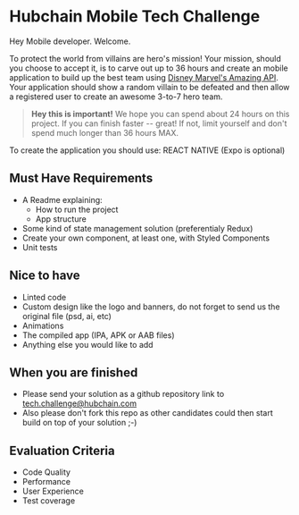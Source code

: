 # Hubchain Mobile Tech Challenge

Hey Mobile developer. Welcome.

To protect the world from villains are hero's mission! Your mission, should you choose to accept it, is to carve out up to 36 hours and create an mobile application to build up the best team using [Disney Marvel's Amazing API](https://developer.marvel.com/). Your application should show a random villain to be defeated and then allow a registered user to create an awesome 3-to-7 hero team.

> **Hey this is important!**
> We hope you can spend about 24 hours on this project. If you can finish faster -- great! If not, limit yourself and don't spend much longer than 36 hours MAX.

To create the application you should use: REACT NATIVE (Expo is optional)

## Must Have Requirements

- A Readme explaining:
    - How to run the project
    - App structure
- Some kind of state management solution (preferentialy Redux)
- Create your own component, at least one, with Styled Components
- Unit tests

## Nice to have

- Linted code
- Custom design like the logo and banners, do not forget to send us the original file (psd, ai, etc)
- Animations
- The compiled app (IPA, APK or AAB files)
- Anything else you would like to add

## When you are finished

- Please send your solution as a github repository link to tech.challenge@hubchain.com
- Also please don't fork this repo as other candidates could then start build on top of your solution ;-)

## Evaluation Criteria

- Code Quality
- Performance
- User Experience
- Test coverage